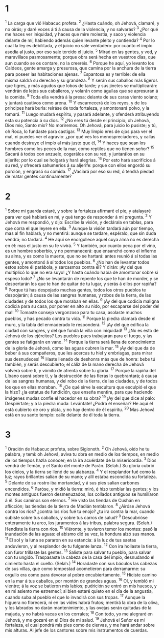 # 1 
<sup class='bibleverse'>1</sup> La carga que vió Habacuc profeta. <sup class='bibleverse'>2</sup> ¿Hasta cuándo, oh Jehová, clamaré, y no oirás; y daré voces á ti á causa de la violencia, y no salvarás? <sup class='bibleverse'>3</sup> ¿Por qué me haces ver iniquidad, y haces que mire molestia, y saco y violencia delante de mí, habiendo además quien levante pleito y contienda? <sup class='bibleverse'>4</sup> Por lo cual la ley es debilitada, y el juicio no sale verdadero: por cuanto el impío asedia al justo, por eso sale torcido el juicio. <sup class='bibleverse'>5</sup> Mirad en las gentes, y ved, y maravillaos pasmosamente; porque obra será hecha en vuestros días, que aun cuando se os contare, no la creeréis. <sup class='bibleverse'>6</sup> Porque he aquí, yo levanto los Caldeos, gente amarga y presurosa, que camina por la anchura de la tierra para poseer las habitaciones ajenas. <sup class='bibleverse'>7</sup> Espantosa es y terrible: de ella misma saldrá su derecho y su grandeza. <sup class='bibleverse'>8</sup> Y serán sus caballos más ligeros que tigres, y más agudos que lobos de tarde; y sus jinetes se multiplicarán: vendrán de lejos sus caballeros, y volarán como águilas que se apresuran á la comida. <sup class='bibleverse'>9</sup> Toda ella vendrá á la presa: delante de sus caras viento solano; y juntará cautivos como arena. <sup class='bibleverse'>10</sup> Y escarnecerá de los reyes, y de los príncipes hará burla: reiráse de toda fortaleza, y amontonará polvo, y la tomará. <sup class='bibleverse'>11</sup> Luego mudará espíritu, y pasará adelante, y ofenderá atribuyendo esta su potencia á su dios. <sup class='bibleverse'>12</sup> ¿No eres tú desde el principio, oh Jehová, Dios mío, Santo mío? No moriremos. Oh Jehová, para juicio lo pusiste; y tú, oh Roca, lo fundaste para castigar. <sup class='bibleverse'>13</sup> Muy limpio eres de ojos para ver el mal, ni puedes ver el agravio: ¿por qué ves los menospreciadores, y callas cuando destruye el impío al más justo que él, <sup class='bibleverse'>14</sup> Y haces que sean los hombres como los peces de la mar, como reptiles que no tienen señor? <sup class='bibleverse'>15</sup> Sacará á todos con anzuelo, cogerálos con su red, y juntarálos en su aljerife: por lo cual se holgará y hará alegrías. <sup class='bibleverse'>16</sup> Por esto hará sacrificios á su red, y ofrecerá sahumerios á su aljerife: porque con ellos engordó su porción, y engrasó su comida. <sup class='bibleverse'>17</sup> ¿Vaciará por eso su red, ó tendrá piedad de matar gentes continuamente? 

# 2 
<sup class='bibleverse'>1</sup> Sobre mi guarda estaré, y sobre la fortaleza afirmaré el pie, y atalayaré para ver qué hablará en mí, y qué tengo de responder á mi pregunta. <sup class='bibleverse'>2</sup> Y Jehová me respondió, y dijo: Escribe la visión, y declárala en tablas, para que corra el que leyere en ella. <sup class='bibleverse'>3</sup> Aunque la visión tardará aún por tiempo, mas al fin hablará, y no mentirá: aunque se tardare, espéralo, que sin duda vendrá; no tardará. <sup class='bibleverse'>4</sup> He aquí se enorgullece aquel cuya alma no es derecha en él: mas el justo en su fe vivirá. <sup class='bibleverse'>5</sup> Y también, por cuanto peca por el vino, es un hombre soberbio, y no permanecerá: que ensanchó como el infierno su alma, y es como la muerte, que no se hartará: antes reunió á sí todas las gentes, y amontonó á sí todos los pueblos. <sup class='bibleverse'>6</sup> ¿No han de levantar todos estos sobre él parábola, y sarcasmos contra él? Y dirán: ¡Ay del que multiplicó lo que no era suyo! ¿Y hasta cuándo había de amontonar sobre sí espeso lodo? <sup class='bibleverse'>7</sup> ¿No se levantarán de repente los que te han de morder, y se despertarán los que te han de quitar de tu lugar, y serás á ellos por rapiña? <sup class='bibleverse'>8</sup> Porque tú has despojado muchas gentes, todos los otros pueblos te despojarán; á causa de las sangres humanas, y robos de la tierra, de las ciudades y de todos los que moraban en ellas. <sup class='bibleverse'>9</sup> ¡Ay del que codicia maligna codicia para su casa, por poner en alto su nido, por escaparse del poder del mal! <sup class='bibleverse'>10</sup> Tomaste consejo vergonzoso para tu casa, asolaste muchos pueblos, y has pecado contra tu vida. <sup class='bibleverse'>11</sup> Porque la piedra clamará desde el muro, y la tabla del enmaderado le responderá. <sup class='bibleverse'>12</sup> ¡Ay del que edifica la ciudad con sangres, y del que funda la villa con iniquidad! <sup class='bibleverse'>13</sup> ¿No es esto de Jehová de los ejércitos? Los pueblos pues trabajarán para el fuego, y las gentes se fatigarán en vano. <sup class='bibleverse'>14</sup> Porque la tierra será llena de conocimiento de la gloria de Jehová, como las aguas cubren la mar. <sup class='bibleverse'>15</sup> ¡Ay del que da de beber á sus compañeros, que les acercas tu hiel y embriagas, para mirar sus desnudeces! <sup class='bibleverse'>16</sup> Haste llenado de deshonra más que de honra: bebe tú también, y serás descubierto; el cáliz de la mano derecha de Jehová volverá sobre ti, y vómito de afrenta sobre tu gloria. <sup class='bibleverse'>17</sup> Porque la rapiña del Líbano caerá sobre ti, y la destrucción de las fieras lo quebrantará; á causa de las sangres humanas, y del robo de la tierra, de las ciudades, y de todos los que en ellas moraban. <sup class='bibleverse'>18</sup> ¿De qué sirve la escultura que esculpió el que la hizo? ¿la estatua de fundición, que enseña mentira, para que haciendo imágenes mudas confíe el hacedor en su obra? <sup class='bibleverse'>19</sup> ¡Ay del que dice al palo: Despiértate; y á la piedra muda: Levántate! ¿Podrá él enseñar? He aquí él está cubierto de oro y plata, y no hay dentro de él espíritu. <sup class='bibleverse'>20</sup> Mas Jehová está en su santo templo: calle delante de él toda la tierra. 

# 3 
<sup class='bibleverse'>1</sup> Oración de Habacuc profeta, sobre Sigionoth. <sup class='bibleverse'>2</sup> Oh Jehová, oído he tu palabra, y temí: oh Jehová, aviva tu obra en medio de los tiempos, en medio de los tiempos hazla conocer; en la ira acuérdate de la misericordia. <sup class='bibleverse'>3</sup> Dios vendrá de Temán, y el Santo del monte de Parán. (Selah.) Su gloria cubrió los cielos, y la tierra se llenó de su alabanza. <sup class='bibleverse'>4</sup> Y el resplandor fué como la luz; rayos brillantes salían de su mano; y allí estaba escondida su fortaleza. <sup class='bibleverse'>5</sup> Delante de su rostro iba mortandad, y á sus pies salían carbones encendidos. <sup class='bibleverse'>6</sup> Paróse, y midió la tierra: miró, é hizo temblar las gentes; y los montes antiguos fueron desmenuzados, los collados antiguos se humillaron á él. Sus caminos son eternos. <sup class='bibleverse'>7</sup> He visto las tiendas de Cushán en aflicción; las tiendas de la tierra de Madián temblaron. <sup class='bibleverse'>8</sup> ¿Airóse Jehová contra los ríos? ¿contra los ríos fué tu enojo? ¿tu ira contra la mar, cuando subiste sobre tus caballos, y sobre tus carros de salud? <sup class='bibleverse'>9</sup> Descubrióse enteramente tu arco, los juramentos á las tribus, palabra segura. (Selah.) Hendiste la tierra con ríos. <sup class='bibleverse'>10</sup> Viéronte, y tuvieron temor los montes: pasó la inundación de las aguas: el abismo dió su voz, la hondura alzó sus manos. <sup class='bibleverse'>11</sup> El sol y la luna se pararon en su estancia: á la luz de tus saetas anduvieron, y al resplandor de tu fulgente lanza. <sup class='bibleverse'>12</sup> Con ira hollaste la tierra, con furor trillaste las gentes. <sup class='bibleverse'>13</sup> Saliste para salvar tu pueblo, para salvar con tu ungido. Traspasaste la cabeza de la casa del impío, desnudando el cimiento hasta el cuello. (Selah.) <sup class='bibleverse'>14</sup> Horadaste con sus báculos las cabezas de sus villas, que como tempestad acometieron para derramarme: su orgullo era como para devorar al pobre encubiertamente. <sup class='bibleverse'>15</sup> Hiciste camino en la mar á tus caballos, por montón de grandes aguas. <sup class='bibleverse'>16</sup> Oí, y tembló mi vientre; á la voz se batieron mis labios; pudrición se entró en mis huesos, y en mi asiento me estremecí; si bien estaré quieto en el día de la angustia, cuando suba al pueblo el que lo invadirá con sus tropas. <sup class='bibleverse'>17</sup> Aunque la higuera no florecerá, ni en las vides habrá frutos; mentirá la obra de la oliva, y los labrados no darán mantenimiento, y las ovejas serán quitadas de la majada, y no habrá vacas en los corrales; <sup class='bibleverse'>18</sup> Con todo, yo me alegraré en Jehová, y me gozaré en el Dios de mi salud. <sup class='bibleverse'>19</sup> Jehová el Señor es mi fortaleza, el cual pondrá mis pies como de ciervas, y me hará andar sobre mis alturas. Al jefe de los cantores sobre mis instrumentos de cuerdas. 